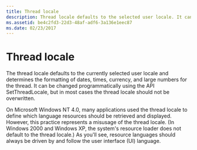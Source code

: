 ```yaml
---
title: Thread locale
description: Thread locale defaults to the selected user locale. It can be changed with the API SetThreadLocale, but in general it should not be overwritten.
ms.assetid: be4c2fd3-22d3-48af-adf6-3a136e1eec87
ms.date: 02/23/2017
---
```


# Thread locale

The thread locale defaults to the currently selected user locale and determines the formatting of dates, times, currency, and large numbers for the thread.
It can be changed programmatically using the API SetThreadLocale, but in most cases the thread locale should not be overwritten.

On Microsoft Windows NT 4.0, many applications used the thread locale to define which language resources should be retrieved and displayed.
However, this practice represents a misusage of the thread locale.
(In Windows 2000 and Windows XP, the system's resource loader does not default to the thread locale.)
As you'll see, resource languages should always be driven by and follow the user interface (UI) language.
